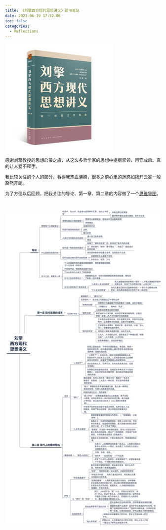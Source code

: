 ```yaml
---
title: 《刘擎西方现代思想讲义》读书笔记
date: 2021-06-19 17:52:00
toc: false
categories:
  - Reflections
---
```


<img src="/resources/《刘擎西方现代思想讲义》/Cover.jpg" width=350 height=350 />

感谢刘擎教授的思想启蒙之旅，从这么多哲学家的思想中提纲挈领，再穿成串。真的让人爱不释手。

我比较关注的个人的部分，看得我热血沸腾，很多之前心里的迷惑如拨开云雾一般豁然开朗。

为了方便以后回顾，把我关注的导论、第一章、第二章的内容做了一个[思维导图](/resources/《刘擎西方现代思想讲义》/《刘擎西方现代思想讲义》摘抄.xmind)。

<!--more-->

<br/>

![《刘擎西方现代思想讲义》摘抄.svg](/resources/《刘擎西方现代思想讲义》/《刘擎西方现代思想讲义》摘抄.svg)